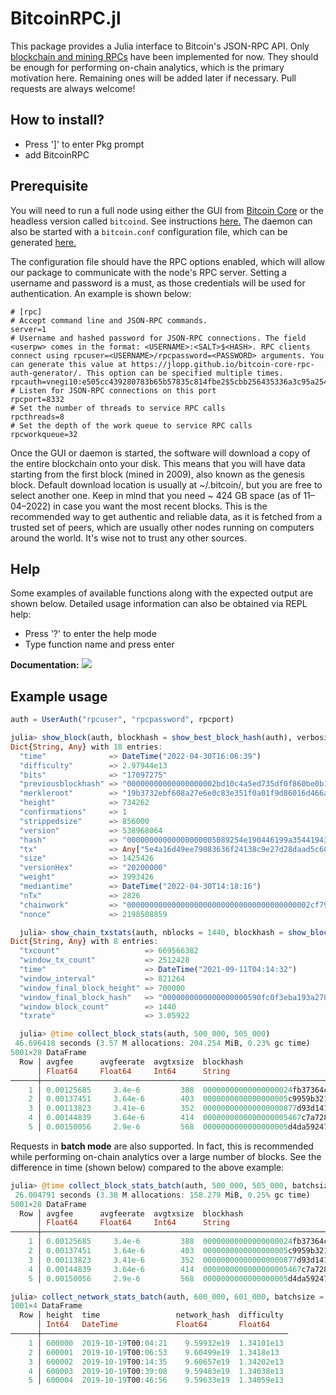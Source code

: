 # BitcoinRPC.jl

This package provides a Julia interface to Bitcoin's JSON-RPC API. 
Only [blockchain and mining RPCs](https://developer.bitcoin.org/reference/rpc/index.html) 
have been implemented for now. They should be enough for performing on-chain analytics, which is
the primary motivation here. Remaining ones will be added later if necessary. Pull requests are 
always welcome! 

## How to install?

* Press ']' to enter Pkg prompt
* add BitcoinRPC

## Prerequisite

You will need to run a full node using either the GUI from 
[Bitcoin Core](https://bitcoin.org/en/bitcoin-core/) or the headless version called `bitcoind`.
See instructions [here.](https://en.bitcoinwiki.org/wiki/Running_Bitcoind) The daemon can also be
started with a `bitcoin.conf` configuration file, which can be generated
[here.](https://jlopp.github.io/bitcoin-core-config-generator/)

The configuration file should have the RPC options enabled, which will allow our package to
communicate with the node's RPC server. Setting a username and password is a must, as those
credentials will be used for authentication. An example is shown below:

```
# [rpc]
# Accept command line and JSON-RPC commands.
server=1
# Username and hashed password for JSON-RPC connections. The field <userpw> comes in the format: <USERNAME>:<SALT>$<HASH>. RPC clients connect using rpcuser=<USERNAME>/rpcpassword=<PASSWORD> arguments. You can generate this value at https://jlopp.github.io/bitcoin-core-rpc-auth-generator/. This option can be specified multiple times.
rpcauth=vnegi10:e505cc439280783b65b57835c814fbe2$5cbb256435336a3c95a2545e4d4098d051e2bbd245f3831b6f2a172844aaf8e7
# Listen for JSON-RPC connections on this port
rpcport=8332
# Set the number of threads to service RPC calls
rpcthreads=8
# Set the depth of the work queue to service RPC calls
rpcworkqueue=32
```

Once the GUI or daemon is started, the software will download a copy of the entire blockchain onto
your disk. This means that you will have data starting from the first block (mined in 2009), also
known as the genesis block. Default download location is usually at ~/.bitcoin/, but you are free
to select another one. Keep in mind that you need ~ 424 GB space (as of 11–04–2022) in case you
want the most recent blocks. This is the recommended way to get authentic and reliable data, as it
is fetched from a trusted set of peers, which are usually other nodes running on computers around
the world. It's wise not to trust any other sources.

## Help

Some examples of available functions along with the expected output are shown below. Detailed
usage information can also be obtained via REPL help:
* Press '?' to enter the help mode
* Type function name and press enter

**Documentation:** [![](https://img.shields.io/badge/docs-stable-blue.svg)](https://vnegi10.github.io/BitcoinRPC.jl/stable)

## Example usage

```julia
auth = UserAuth("rpcuser", "rpcpassword", rpcport)
```

```julia
julia> show_block(auth, blockhash = show_best_block_hash(auth), verbosity = 1)
Dict{String, Any} with 18 entries:
  "time"              => DateTime("2022-04-30T16:06:39")
  "difficulty"        => 2.97944e13
  "bits"              => "17097275"
  "previousblockhash" => "00000000000000000002bd10c4a5ed735df0f860be0b1b47ce12a3f5be8ad9f6"
  "merkleroot"        => "19b3732ebf608a27e6e0c83e351f0a01f9d86016d466ae94190e74ab8b29801e"
  "height"            => 734262
  "confirmations"     => 1
  "strippedsize"      => 856000
  "version"           => 538968064
  "hash"              => "00000000000000000005089254e190446199a35441943fb1ad34d46fbaad3271"
  "tx"                => Any["5e4a16d49ee79083636f24138c9e27d28daad5c607f80427ffdc1a4f4251b3b7", "e068afb1fd759ed967bba4a0c925bf22d13283…
  "size"              => 1425426
  "versionHex"        => "20200000"
  "weight"            => 3993426
  "mediantime"        => DateTime("2022-04-30T14:18:16")
  "nTx"               => 2826
  "chainwork"         => "00000000000000000000000000000000000000002cf79dc7911c9663902061d0"
  "nonce"             => 2198508859
```

```julia
  julia> show_chain_txstats(auth, nblocks = 1440, blockhash = show_block_hash(auth, height = 700000))
Dict{String, Any} with 8 entries:
  "txcount"                   => 669566382
  "window_tx_count"           => 2512428
  "time"                      => DateTime("2021-09-11T04:14:32")
  "window_interval"           => 821264
  "window_final_block_height" => 700000
  "window_final_block_hash"   => "0000000000000000000590fc0f3eba193a278534220b2b37e9849e1a770ca959"
  "window_block_count"        => 1440
  "txrate"                    => 3.05922
```

```julia
  julia> @time collect_block_stats(auth, 500_000, 505_000)
 46.696418 seconds (3.57 M allocations: 204.254 MiB, 0.23% gc time)
5001×28 DataFrame
  Row │ avgfee      avgfeerate  avgtxsize  blockhash                          height  ins    maxfee     maxfeerate  maxtxsize  medianfe ⋯
      │ Float64     Float64     Int64      String                             Int64   Int64  Float64    Float64     Int64      Float64  ⋯
──────┼──────────────────────────────────────────────────────────────────────────────────────────────────────────────────────────────────
    1 │ 0.00125685     3.4e-6         388  00000000000000000024fb37364cbf81…  500000   4370  0.0647075    8.84e-6       19850  0.000858 ⋯
    2 │ 0.00137451     3.64e-6        403  0000000000000000005c9959b3216f86…  500001   5176  0.236868     2.79e-5       43980  0.000835
    3 │ 0.00113823     3.41e-6        352  000000000000000000877d93d1412ca6…  500002   5059  0.1          3.141e-5      33674  0.000697
    4 │ 0.00144839     3.64e-6        414  0000000000000000005467c7a728a3dc…  500003   5028  0.187487     1.182e-5      34739  0.000895
    5 │ 0.00150056     2.9e-6         568  0000000000000000005d4da5924742e6…  500004   5303  0.177758     1.908e-5     103927  0.000691 ⋯
```

Requests in **batch mode** are also supported. In fact, this is recommended while performing
on-chain analytics over a large number of blocks. See the difference in time (shown below)
compared to the above example:

```julia
julia> @time collect_block_stats_batch(auth, 500_000, 505_000, batchsize = 1000)
 26.004791 seconds (3.38 M allocations: 158.279 MiB, 0.25% gc time)
5001×28 DataFrame
  Row │ avgfee      avgfeerate  avgtxsize  blockhash                          height  ins    maxfee     maxfeerate  maxtxsize  medianfe ⋯
      │ Float64     Float64     Int64      String                             Int64   Int64  Float64    Float64     Int64      Float64  ⋯
──────┼──────────────────────────────────────────────────────────────────────────────────────────────────────────────────────────────────
    1 │ 0.00125685     3.4e-6         388  00000000000000000024fb37364cbf81…  500000   4370  0.0647075    8.84e-6       19850  0.000858 ⋯
    2 │ 0.00137451     3.64e-6        403  0000000000000000005c9959b3216f86…  500001   5176  0.236868     2.79e-5       43980  0.000835
    3 │ 0.00113823     3.41e-6        352  000000000000000000877d93d1412ca6…  500002   5059  0.1          3.141e-5      33674  0.000697
    4 │ 0.00144839     3.64e-6        414  0000000000000000005467c7a728a3dc…  500003   5028  0.187487     1.182e-5      34739  0.000895
    5 │ 0.00150056     2.9e-6         568  0000000000000000005d4da5924742e6…  500004   5303  0.177758     1.908e-5     103927  0.000691 ⋯
```

```julia
julia> collect_network_stats_batch(auth, 600_000, 601_000, batchsize = 100)
1001×4 DataFrame
  Row │ height  time                 network_hash  difficulty 
      │ Int64   DateTime             Float64       Float64    
──────┼───────────────────────────────────────────────────────
    1 │ 600000  2019-10-19T00:04:21    9.59932e19  1.34101e13
    2 │ 600001  2019-10-19T00:06:53    9.60499e19  1.3418e13
    3 │ 600002  2019-10-19T00:14:35    9.60657e19  1.34202e13
    4 │ 600003  2019-10-19T00:39:08    9.59483e19  1.34038e13
    5 │ 600004  2019-10-19T00:46:56    9.59633e19  1.34059e13
```